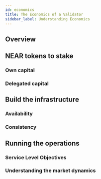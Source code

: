 ```yaml
---
id: economics
title: The Economics of a Validator
sidebar_label: Understanding Economics
---
```


## Overview

## NEAR tokens to stake

### Own capital

### Delegated capital

## Build the infrastructure

### Availability

### Consistency

## Running the operations

### Service Level Objectives

### Understanding the market dynamics